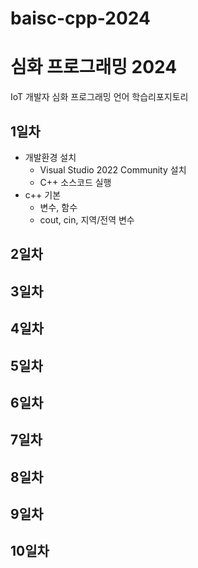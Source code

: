# baisc-cpp-2024
# 심화 프로그래밍 2024
IoT 개발자 심화 프로그래밍 언어 학습리포지토리

## 1일차
- 개발환경 설치
	- Visual Studio 2022 Community 설치
	- C++ 소스코드 실행
- c++ 기본
	- 변수, 함수 
	- cout, cin, 지역/전역 변수
## 2일차

## 3일차

## 4일차

## 5일차

## 6일차

## 7일차

## 8일차

## 9일차

## 10일차
